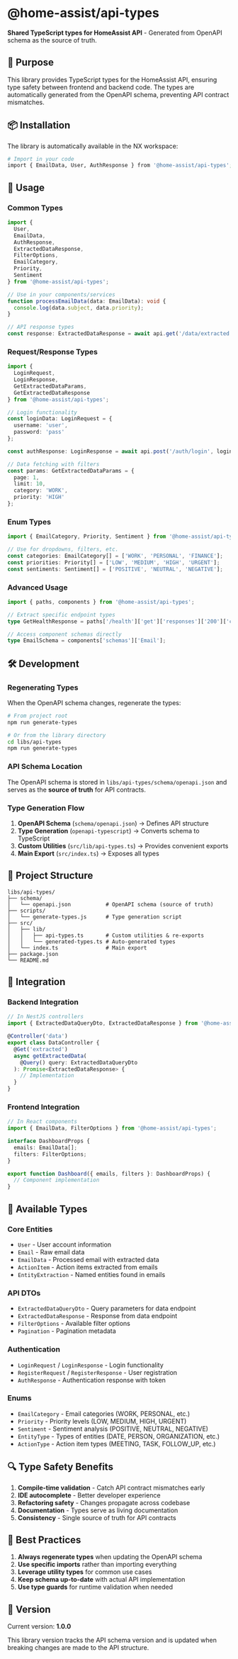 # @home-assist/api-types

**Shared TypeScript types for HomeAssist API** - Generated from OpenAPI schema as the source of truth.

## 🎯 Purpose

This library provides TypeScript types for the HomeAssist API, ensuring type safety between frontend and backend code. The types are automatically generated from the OpenAPI schema, preventing API contract mismatches.

## 📦 Installation

The library is automatically available in the NX workspace:

```bash
# Import in your code
import { EmailData, User, AuthResponse } from '@home-assist/api-types';
```

## 🔧 Usage

### Common Types

```typescript
import { 
  User, 
  EmailData, 
  AuthResponse,
  ExtractedDataResponse,
  FilterOptions,
  EmailCategory,
  Priority,
  Sentiment 
} from '@home-assist/api-types';

// Use in your components/services
function processEmailData(data: EmailData): void {
  console.log(data.subject, data.priority);
}

// API response types
const response: ExtractedDataResponse = await api.get('/data/extracted');
```

### Request/Response Types

```typescript
import { 
  LoginRequest, 
  LoginResponse,
  GetExtractedDataParams,
  GetExtractedDataResponse 
} from '@home-assist/api-types';

// Login functionality
const loginData: LoginRequest = {
  username: 'user',
  password: 'pass'
};

const authResponse: LoginResponse = await api.post('/auth/login', loginData);

// Data fetching with filters
const params: GetExtractedDataParams = {
  page: 1,
  limit: 10,
  category: 'WORK',
  priority: 'HIGH'
};
```

### Enum Types

```typescript
import { EmailCategory, Priority, Sentiment } from '@home-assist/api-types';

// Use for dropdowns, filters, etc.
const categories: EmailCategory[] = ['WORK', 'PERSONAL', 'FINANCE'];
const priorities: Priority[] = ['LOW', 'MEDIUM', 'HIGH', 'URGENT'];
const sentiments: Sentiment[] = ['POSITIVE', 'NEUTRAL', 'NEGATIVE'];
```

### Advanced Usage

```typescript
import { paths, components } from '@home-assist/api-types';

// Extract specific endpoint types
type GetHealthResponse = paths['/health']['get']['responses']['200']['content']['application/json'];

// Access component schemas directly
type EmailSchema = components['schemas']['Email'];
```

## 🛠️ Development

### Regenerating Types

When the OpenAPI schema changes, regenerate the types:

```bash
# From project root
npm run generate-types

# Or from the library directory
cd libs/api-types
npm run generate-types
```

### API Schema Location

The OpenAPI schema is stored in `libs/api-types/schema/openapi.json` and serves as the **source of truth** for API contracts.

### Type Generation Flow

1. **OpenAPI Schema** (`schema/openapi.json`) → Defines API structure
2. **Type Generation** (`openapi-typescript`) → Converts schema to TypeScript
3. **Custom Utilities** (`src/lib/api-types.ts`) → Provides convenient exports
4. **Main Export** (`src/index.ts`) → Exposes all types

## 📁 Project Structure

```
libs/api-types/
├── schema/
│   └── openapi.json           # OpenAPI schema (source of truth)
├── scripts/
│   └── generate-types.js      # Type generation script
├── src/
│   ├── lib/
│   │   ├── api-types.ts       # Custom utilities & re-exports
│   │   └── generated-types.ts # Auto-generated types
│   └── index.ts               # Main export
├── package.json
└── README.md
```

## 🔄 Integration

### Backend Integration

```typescript
// In NestJS controllers
import { ExtractedDataQueryDto, ExtractedDataResponse } from '@home-assist/api-types';

@Controller('data')
export class DataController {
  @Get('extracted')
  async getExtractedData(
    @Query() query: ExtractedDataQueryDto
  ): Promise<ExtractedDataResponse> {
    // Implementation
  }
}
```

### Frontend Integration

```typescript
// In React components
import { EmailData, FilterOptions } from '@home-assist/api-types';

interface DashboardProps {
  emails: EmailData[];
  filters: FilterOptions;
}

export function Dashboard({ emails, filters }: DashboardProps) {
  // Component implementation
}
```

## 🎨 Available Types

### Core Entities
- `User` - User account information
- `Email` - Raw email data
- `EmailData` - Processed email with extracted data
- `ActionItem` - Action items extracted from emails
- `EntityExtraction` - Named entities found in emails

### API DTOs
- `ExtractedDataQueryDto` - Query parameters for data endpoint
- `ExtractedDataResponse` - Response from data endpoint
- `FilterOptions` - Available filter options
- `Pagination` - Pagination metadata

### Authentication
- `LoginRequest` / `LoginResponse` - Login functionality
- `RegisterRequest` / `RegisterResponse` - User registration
- `AuthResponse` - Authentication response with token

### Enums
- `EmailCategory` - Email categories (WORK, PERSONAL, etc.)
- `Priority` - Priority levels (LOW, MEDIUM, HIGH, URGENT)
- `Sentiment` - Sentiment analysis (POSITIVE, NEUTRAL, NEGATIVE)
- `EntityType` - Types of entities (DATE, PERSON, ORGANIZATION, etc.)
- `ActionType` - Action item types (MEETING, TASK, FOLLOW_UP, etc.)

## 🔍 Type Safety Benefits

1. **Compile-time validation** - Catch API contract mismatches early
2. **IDE autocomplete** - Better developer experience
3. **Refactoring safety** - Changes propagate across codebase
4. **Documentation** - Types serve as living documentation
5. **Consistency** - Single source of truth for API contracts

## 🚀 Best Practices

1. **Always regenerate types** when updating the OpenAPI schema
2. **Use specific imports** rather than importing everything
3. **Leverage utility types** for common use cases
4. **Keep schema up-to-date** with actual API implementation
5. **Use type guards** for runtime validation when needed

## 📝 Version

Current version: **1.0.0**

This library version tracks the API schema version and is updated when breaking changes are made to the API structure.
